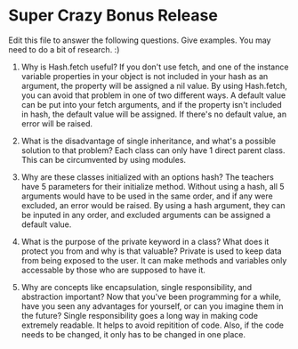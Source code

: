 # Super Crazy Bonus Release

Edit this file to answer the following questions. Give examples. You may need to do a bit of research. :)

1. Why is Hash.fetch useful?
If you don't use fetch, and one of the instance variable
properties in your object is not included in your hash
as an argument, the property will be assigned a nil
value.
By using Hash.fetch, you can avoid that problem in one
of two different ways. A default value can be put into
your fetch arguments, and if the property isn't
included in hash, the default value will be assigned.
If there's no default value, an error will be raised.

2. What is the disadvantage of single inheritance, and what's a possible solution to that problem?
Each class can only have 1 direct parent class. This
can be circumvented by using modules.

3. Why are these classes initialized with an options hash?
The teachers have 5 parameters for their initialize
method. Without using a hash, all 5 arguments would
have to be used in the same order, and if any were
excluded, an error would be raised. By using a hash
argument, they can be inputed in any order, and
excluded arguments can be assigned a default value.

4. What is the purpose of the private keyword in a class? What does it protect you from and why is that valuable?
Private is used to keep data from being exposed to
the user. It can make methods and variables only
accessable by those who are supposed to have it.

5. Why are concepts like encapsulation, single responsibility, and abstraction important? Now that you've been programming for a while, have you seen any advantages for yourself, or can you imagine them in the future?
Single responsibility goes a long way in making code
extremely readable. It helps to avoid repitition of
code. Also, if the code needs to be changed, it only
has to be changed in one place.
